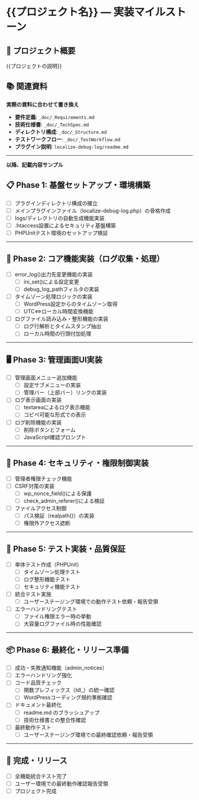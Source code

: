 # {{プロジェクト名}} — 実装マイルストーン

## 🎯 プロジェクト概要
{{プロジェクトの説明}}

## 📚 関連資料
**実際の資料に合わせて書き換え**
- **要件定義**: `_doc/_Requirements.md`
- **技術仕様書**: `_doc/_TechSpec.md`
- **ディレクトリ構成**: `_doc/_Structure.md`
- **テストワークフロー**: `_doc/_TestWorkflow.md`
- **プラグイン説明**: `localize-debug-log/readme.md`

---

**以降、記載内容サンプル**
## 📋 Phase 1: 基盤セットアップ・環境構築
- [ ] プラグインディレクトリ構成の確立
- [ ] メインプラグインファイル（localize-debug-log.php）の骨格作成
- [ ] logs/ディレクトリの自動生成機能実装
- [ ] .htaccess設置によるセキュリティ基盤構築
- [ ] PHPUnitテスト環境のセットアップ検証

---

## 🔧 Phase 2: コア機能実装（ログ収集・処理）
- [ ] error_log()出力先変更機能の実装
  - [ ] ini_set()による設定変更
  - [ ] debug_log_pathフィルタの実装
- [ ] タイムゾーン処理ロジックの実装
  - [ ] WordPress設定からのタイムゾーン取得
  - [ ] UTC⇔ローカル時間変換機能
- [ ] ログファイル読み込み・整形機能の実装
  - [ ] ログ行解析とタイムスタンプ抽出
  - [ ] ローカル時間の行頭付加処理

---

## 🖥️ Phase 3: 管理画面UI実装
- [ ] 管理画面メニュー追加機能
  - [ ] 設定サブメニューの実装
  - [ ] 管理バー（上部バー）リンクの実装
- [ ] ログ表示画面の実装
  - [ ] textareaによるログ表示機能
  - [ ] コピペ可能な形式での表示
- [ ] ログ削除機能の実装
  - [ ] 削除ボタンとフォーム
  - [ ] JavaScript確認プロンプト

---

## 🔐 Phase 4: セキュリティ・権限制御実装
- [ ] 管理者権限チェック機能
- [ ] CSRF対策の実装
  - [ ] wp_nonce_field()による保護
  - [ ] check_admin_referer()による検証
- [ ] ファイルアクセス制御
  - [ ] パス検証（realpath()）の実装
  - [ ] 権限外アクセス遮断

---

## 🧪 Phase 5: テスト実装・品質保証
- [ ] 単体テスト作成（PHPUnit）
  - [ ] タイムゾーン処理テスト
  - [ ] ログ整形機能テスト
  - [ ] セキュリティ機能テスト
- [ ] 統合テスト実施
  - [ ] ユーザーステージング環境での動作テスト依頼・報告受領
- [ ] エラーハンドリングテスト
  - [ ] ファイル権限エラー時の挙動
  - [ ] 大容量ログファイル時の性能確認

---

## 📦 Phase 6: 最終化・リリース準備
- [ ] 成功・失敗通知機能（admin_notices）
- [ ] エラーハンドリング強化
- [ ] コード品質チェック
  - [ ] 関数プレフィックス（ldl_）の統一確認
  - [ ] WordPressコーディング規約準拠確認
- [ ] ドキュメント最終化
  - [ ] readme.md のブラッシュアップ
  - [ ] 技術仕様書との整合性確認
- [ ] 最終動作テスト
  - [ ] ユーザーステージング環境での最終確認依頼・報告受領

---

## 🎉 完成・リリース
- [ ] 全機能統合テスト完了
- [ ] ユーザー環境での最終動作確認報告受領
- [ ] プロジェクト完成
